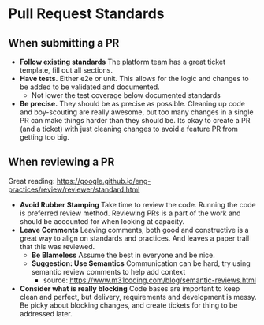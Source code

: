 # Pull Request Standards

## When submitting a PR

- **Follow existing standards** The platform team has a great ticket template, fill out all sections.
- **Have tests.** Either e2e or unit. This allows for the logic and changes to be added to be validated and documented.
  - Not lower the test coverage below documented standards
- **Be precise.** They should be as precise as possible. Cleaning up code and boy-scouting are really awesome, but too many changes in a single PR can make things harder than they should be. Its okay to create a PR (and a ticket) with just cleaning changes to avoid a feature PR from getting too big.

## When reviewing a PR

Great reading: <https://google.github.io/eng-practices/review/reviewer/standard.html>

- **Avoid Rubber Stamping** Take time to review the code. Running the code is preferred review method. Reviewing PRs is a part of the work and should be accounted for when looking at capacity.
- **Leave Comments** Leaving comments, both good and constructive is a great way to align on standards and practices. And leaves a paper trail that this was reviewed.
  - **Be Blameless** Assume the best in everyone and be nice.
  - **Suggestion: Use Semantics** Communication can be hard, try using semantic review comments to help add context
    - source: <https://www.m31coding.com/blog/semantic-reviews.html>
- **Consider what is really blocking** Code bases are important to keep clean and perfect, but delivery, requirements and development is messy. Be picky about blocking changes, and create tickets for thing to be addressed later.
